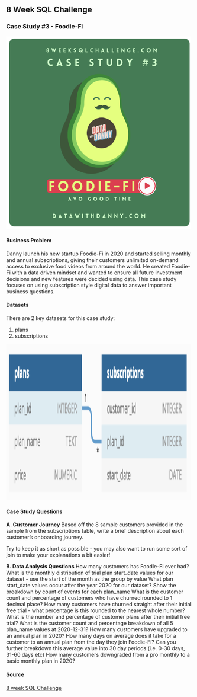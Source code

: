 ## 8 Week SQL Challenge

### Case Study #3 - Foodie-Fi

<img src="https://github.com/priscng/8_week_SQL_Challenge/blob/main/Week_3_Foodie-Fi/image/image1.PNG" alt="Image" width="500" height="520">

#### Business Problem
Danny launch his new startup Foodie-Fi in 2020 and started selling monthly and annual subscriptions, giving their customers unlimited on-demand access to exclusive food videos from around the world. He created Foodie-Fi with a data driven mindset and wanted to ensure all future investment decisions and new features were decided using data. This case study focuses on using subscription style digital data to answer important business questions.

#### Datasets
There are 2 key datasets for this case study:
1. plans
2. subscriptions

<img src="https://github.com/priscng/8_week_SQL_Challenge/blob/main/Week_3_Foodie-Fi/image/image2.PNG" alt="Image" width="500" height="420">


#### Case Study Questions
**A. Customer Journey**
Based off the 8 sample customers provided in the sample from the subscriptions table, write a brief description about each customer’s onboarding journey.

Try to keep it as short as possible - you may also want to run some sort of join to make your explanations a bit easier!

**B. Data Analysis Questions**
How many customers has Foodie-Fi ever had?
What is the monthly distribution of trial plan start_date values for our dataset - use the start of the month as the group by value
What plan start_date values occur after the year 2020 for our dataset? Show the breakdown by count of events for each plan_name
What is the customer count and percentage of customers who have churned rounded to 1 decimal place?
How many customers have churned straight after their initial free trial - what percentage is this rounded to the nearest whole number?
What is the number and percentage of customer plans after their initial free trial?
What is the customer count and percentage breakdown of all 5 plan_name values at 2020-12-31?
How many customers have upgraded to an annual plan in 2020?
How many days on average does it take for a customer to an annual plan from the day they join Foodie-Fi?
Can you further breakdown this average value into 30 day periods (i.e. 0-30 days, 31-60 days etc)
How many customers downgraded from a pro monthly to a basic monthly plan in 2020?

#### Source
[8 week SQL Challenge](https://8weeksqlchallenge.com/case-study-3/)